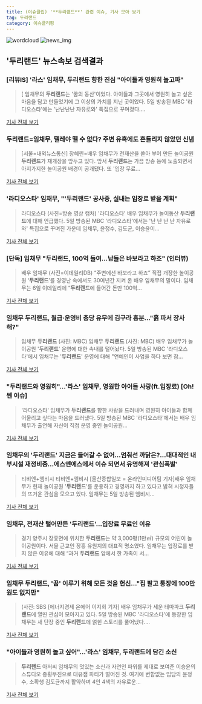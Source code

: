 ```yaml
---
title: (이슈클립) '**두리랜드**' 관련 이슈, 기사 모아 보기
tag: 두리랜드
category: 이슈클리핑
---
```

![wordcloud](https://s3.ap-northeast-2.amazonaws.com/lyrics101-wordcloud/2018-09-06-1536205539.png)
![news_img](https://user-images.githubusercontent.com/42597476/44507050-1206f400-a6e4-11e8-8d98-7ffbfebb353f.png)
## **'**두리랜드**'** 뉴스속보 검색결과
### [리뷰IS] '라스' 임채무, **두리랜드** 향한 진심 "아이들과 영원히 놀고파"

>[ 임채무의 **두리랜드**는 '꿈의 동산'이었다. 아이들과 그곳에서 영원히 놀고 싶은 마음을 담고 만들었기에 그 이상의 가치를 지닌 곳이었다. 5일 방송된 MBC '라디오스타'에는 '난난난난 자유로와' 특집으로 꾸며졌다....

<a href="http://isplus.live.joins.com/news/article/aid.asp?aid=22538476" target="_blank">기사 전체 보기</a>

### **두리랜드**=임채무, 뗄레야 뗄 수 없다? 주변 유혹에도 흔들리지 않았던 신념

>[서울=내외뉴스통신] 장혜린=배우 임채무가 전재산을 쏟아 부어 만든 놀이공원 **두리랜드**가 재개장을 앞두고 있다. 앞서 **두리랜드**는 가끔 방송 등에 노출되면서 아지가지한 놀이공원 배경이 공개됐다. 또 '입장 무료...

<a href="http://www.nbnnews.co.kr/news/articleView.html?idxno=174620" target="_blank">기사 전체 보기</a>

### '라디오스타' 임채무, "'**두리랜드**' 공사중, 실내는 입장료 받을 계획"

>라디오스타 (사진=방송 영상 캡처) '라디오스타' 배우 임채무가 놀이동산 **두리랜드**에 대해 언급했다. 5일 방송된 MBC '라디오스타'에서는 '난 난 난 난 자유로와' 특집으로 꾸며진 가운데 임채무, 윤정수, 김도균, 이승윤이...

<a href="http://news.hankyung.com/article/201809065210I" target="_blank">기사 전체 보기</a>

### [단독] 임채무 "**두리랜드**, 100억 들여...남들은 바보라고 하죠" (인터뷰)

>배우 임채무 (사진=이데일리DB) “주변에선 바보라고 하죠” 직접 개장한 놀이공원 ‘**두리랜드**’를 경영난 속에서도 30여년간 지켜 온 배우 임채무의 말이다. 임채무는 6일 이데일리에 “**두리랜드**에 들어간 돈만 100억...

<a href="http://starin.edaily.co.kr/news/newspath.asp?newsid=01157846619337496" target="_blank">기사 전체 보기</a>

### 임채무 **두리랜드**, 월급·운영비 충당 유무에 김구라 흥분…"흙 파서 장사해?"

>임채무 **두리랜드** (사진: MBC) 임채무 **두리랜드** (사진: MBC) 배우 임채무가 놀이공원 '**두리랜드**' 운영에 대한 속내를 털어놨다. 5일 방송된 MBC '라디오스타'에서 임채무는 '**두리랜드**' 운영에 대해 "연예인이 사업을 하다 보면 참...

<a href="http://www.dtnews24.com/news/articleView.html?idxno=524662" target="_blank">기사 전체 보기</a>

### "**두리랜드**와 영원히"…'라스' 임채무, 영원한 아이들 사랑(ft.입장료) [Oh!쎈 이슈]

>'라디오스타' 임채무가 **두리랜드**를 향한 사랑을 드러내며 영원히 아이들과 함께 어울리고 싶다는 마음을 드러냈다.   5일 방송된 MBC '라디오스타'에서는 배우 임채무가 출연해 자신이 직접 운영 중인 놀이공원...

<a href="http://www.osen.co.kr/article/G1110983537" target="_blank">기사 전체 보기</a>

### 임채무의 '**두리랜드**' 지금은 들어갈 수 없어...멈춰선 까닭은?...대대적인 내부시설 재정비중...에스엔에스에서 이슈 되면서 유명해져 '관심폭발'

>티비엔+엠비시 티비엔+엠비시 [울산종합일보 = 온라인미디어팀 기자]배우 임채무가 현재 놀이공원 '**두리랜드**'를 운용하고 경영까지 하고 있다고 밝혀 시청자들의 뜨거운 관심을 모으고 있다. 임채무는 5일 방송된 엠비시...

<a href="http://www.ujnews.co.kr/news/articleView.html?idxno=422745" target="_blank">기사 전체 보기</a>

### 임채무, 전재산 털어만든 '**두리랜드**'…입장료 무료인 이유

>경기 양주시 장흥면에 위치한 **두리랜드**는 약 3,000평(1만㎡) 규모의 어린이 놀이공원이다. 서울 근교인 장흥 유원지의 대표적 명소였다. 임채무는 입장료를 받지 않은 이유에 대해 “과거 **두리랜드** 앞에서 한 가족이 서...

<a href="http://sbsfune.sbs.co.kr/news/news_content.jsp?article_id=E10009199339" target="_blank">기사 전체 보기</a>

### 임채무 **두리랜드**, '꿈' 이루기 위해 모든 것을 헌신…"집 팔고 통장에 100만 원도 없지만"

>(사진: SBS [에너지경제 온에어 이지희 기자] 배우 임채무가 세운 테마파크 **두리랜드**에 열띤 관심이 모아지고 있다. 5일 방송된 MBC '라디오스타'에 등장한 임채무는 새 단장 중인 **두리랜드**에 얽힌 스토리를 풀어냈다....

<a href="http://www.ekn.kr/news/article_lab.html?no=384718" target="_blank">기사 전체 보기</a>

### "아이들과 영원히 놀고 싶어"…'라스' 임채무, **두리랜드**에 담긴 소신

>**두리랜드** 아저씨 임채무의 멋있는 소신과 자연인 파워를 제대로 보여준 이승윤의 스튜디오 종횡무진으로 대유잼 파티가 벌어진 것. 여기에 변함없는 입담의 윤정수, 소확행 김도균까지 활약하며 4인 4색의 자유로운...

<a href="http://sports.chosun.com/news/ntype.htm?id=201809070100049430003711&servicedate=20180906" target="_blank">기사 전체 보기</a>


